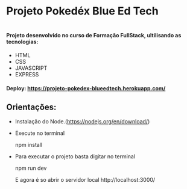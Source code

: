 <h1>Projeto Pokedéx Blue Ed Tech<h1>
 
#### Projeto desenvolvido no curso de Formação FullStack, ultilisando as tecnologias:
+ HTML
+ CSS
+ JAVASCRIPT
+ EXPRESS

#### Deploy: https://projeto-pokedex-blueedtech.herokuapp.com/

## Orientações:

+ Instalação do Node.(https://nodejs.org/en/download/)
+ Execute no terminal


  npm install

+ Para executar o projeto basta digitar no terminal


  npm run dev


  E agora é so abrir o servidor local http://localhost:3000/


